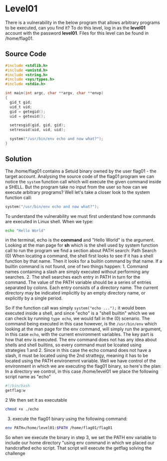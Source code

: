 # Level01

There is a vulnerability in the below program that allows arbitrary programs to
be executed, can you find it?
To do this level, log in as the **level01** account with the password
**level01**. Files for this level can be found in /home/flag01.

## Source Code

```c
#include <stdlib.h>
#include <unistd.h>
#include <string.h>
#include <sys/types.h>
#include <stdio.h>

int main(int argc, char **argv, char **envp)
{
  gid_t gid;
  uid_t uid;
  gid = getegid();
  uid = geteuid();

  setresgid(gid, gid, gid);
  setresuid(uid, uid, uid);

  system("/usr/bin/env echo and now what?");
}
```

## Solution

The /home/flag01 contains a Setuid binary owned by the user flag01 - the target account.
Analysing the source code of the flag01 program we can notice the `system` function call which will execute the given command inside a SHELL. But the program take no input from the user so how can we execute arbitrary programs? Well let's take a closer look to the system function call:

```c
system("/usr/bin/env echo and now what?");
```

To understand the vulnerability we must first understand how commands are executed in Linux shell. When we type:

```bash
echo "Hello World"
```

in the terminal, echo is the **command** and "Hello World" is the argument. Looking at the man page for **sh** which is the shell used by system function call to run the program we find a section about PATH search:
Path Search
(0) When locating a command, the shell first looks to see if it has a shell function by that name. Then it looks for a builtin command by that name. If a builtin command is not
found, one of two things happen: 1. Command names containing a slash are simply executed without performing any searches. 2. The shell searches each entry in PATH in turn for the command. The value of the PATH variable should be a series of entries separated by colons. Each entry consists of a
directory name. The current directory may be indicated implicitly by an empty directory name, or explicitly by a single period.

So if the function call was simply `system("echo ...");` it would been executed inside a shell, and since "echo" is a "shell builtin" which we we can check by running `type echo`, we would fall in the (0) scenario.
The command being executed in this case however, is the `/usr/bin/env` which looking at the man page for the env command, will simply run the argument, in this case `echo`, with the current environment variables. The key part is how that env is executed. The env command does not has any idea about shells and shell builtins, so every command must be lcoated using strategies 1 and 2. Since in this case the echo comand does not have a slash, it must be located using the 2nd strattegy, meaning it has to be located using the PATH environemnt variable. Well we have control of the environment in which we are executing the flag01 binary, so here's the plan:
In a directory we control, in this case /home/level01 we place the following script name as "echo"

```bash
#!/bin/bash
getflag:w

```

2 We then set it as executable

```bash
chmod +x ./echo
```

3. execute the flag01 binary using the following command:

```bash
env PATH=/home/level01:$PATH /home/flag01/flag01
```

So when we execute the binary in step 3, we set the PATH env variable to include our home directory "using env command in which we placed our handcrafted echo script. That script will execute the getflag solving the challenge
